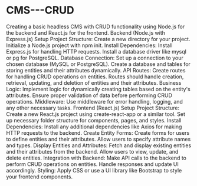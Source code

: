# CMS---CRUD
Creating a basic headless CMS with CRUD functionality using Node.js for the backend and React.js for the frontend.
Backend (Node.js with Express.js)
Setup Project Structure:
Create a new directory for your project.
Initialize a Node.js project with npm init.
Install Dependencies:
Install Express.js for handling HTTP requests.
Install a database driver like mysql or pg for PostgreSQL.
Database Connection:
Set up a connection to your chosen database (MySQL or PostgreSQL).
Create a database and tables for storing entities and their attributes dynamically.
API Routes:
Create routes for handling CRUD operations on entities.
Routes should handle creation, retrieval, updating, and deletion of entities and their attributes.
Business Logic:
Implement logic for dynamically creating tables based on the entity's attributes.
Ensure proper validation of data before performing CRUD operations.
Middleware:
Use middleware for error handling, logging, and any other necessary tasks.
Frontend (React.js)
Setup Project Structure:
Create a new React.js project using create-react-app or a similar tool.
Set up necessary folder structure for components, pages, and styles.
Install Dependencies:
Install any additional dependencies like Axios for making HTTP requests to the backend.
Create Entity Forms:
Create forms for users to define entities and their attributes.
Allow users to specify attribute names and types.
Display Entities and Attributes:
Fetch and display existing entities and their attributes from the backend.
Allow users to view, update, and delete entities.
Integration with Backend:
Make API calls to the backend to perform CRUD operations on entities.
Handle responses and update UI accordingly.
Styling:
Apply CSS or use a UI library like Bootstrap to style your frontend components.
